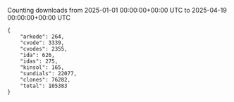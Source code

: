 
Counting downloads from 2025-01-01 00:00:00+00:00 UTC to 2025-04-19 00:00:00+00:00 UTC

```
{
    "arkode": 264,
    "cvode": 3339,
    "cvodes": 2355,
    "ida": 626,
    "idas": 275,
    "kinsol": 165,
    "sundials": 22077,
    "clones": 76282,
    "total": 105383
}
```
